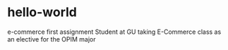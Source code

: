 # hello-world
e-commerce first assignment
Student at GU taking E-Commerce class as an elective for the OPIM major
